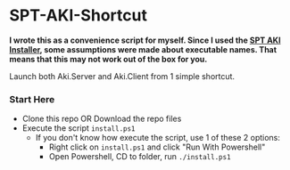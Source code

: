 # SPT-AKI-Shortcut

**I wrote this as a convenience script for myself.  Since I used the [SPT AKI Installer](https://hub.sp-tarkov.com/files/file/672-spt-aki-installer/), some assumptions were made about executable names.  That means that this may not work out of the box for you.**

Launch both Aki.Server and Aki.Client from 1 simple shortcut.

### Start Here
* Clone this repo OR Download the repo files
* Execute the script `install.ps1`
    * If you don't know how execute the script, use 1 of these 2 options:
        * Right click on `install.ps1` and click "Run With Powershell"
        * Open Powershell, CD to folder, run `./install.ps1`
